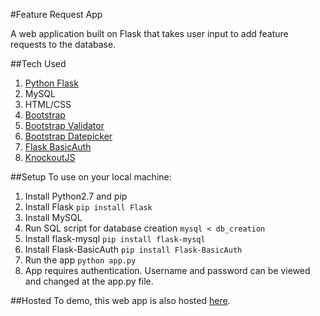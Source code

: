 #Feature Request App

A web application built on Flask that takes user input to add feature requests to the database.

##Tech Used
1. [Python Flask](http://flask.pocoo.org/)
2. MySQL
3. HTML/CSS
4. [Bootstrap](http://getbootstrap.com/)
5. [Bootstrap Validator](http://1000hz.github.io/bootstrap-validator/)
6. [Bootstrap Datepicker](https://github.com/eternicode/bootstrap-datepicker/)
7. [Flask BasicAuth](https://github.com/jpvanhal/flask-basicauth)
8. [KnockoutJS](https://github.com/knockout/knockout)

##Setup
To use on your local machine:

1. Install Python2.7 and pip
2. Install Flask `pip install Flask`
3. Install MySQL
4. Run SQL script for database creation `mysql < db_creation`
5. Install flask-mysql `pip install flask-mysql`
6. Install Flask-BasicAuth `pip install Flask-BasicAuth`
7. Run the app `python app.py`
8. App requires authentication. Username and password can be viewed and changed at the app.py file.

##Hosted
To demo, this web app is also hosted [here](http://ec2-52-24-193-7.us-west-2.compute.amazonaws.com/).